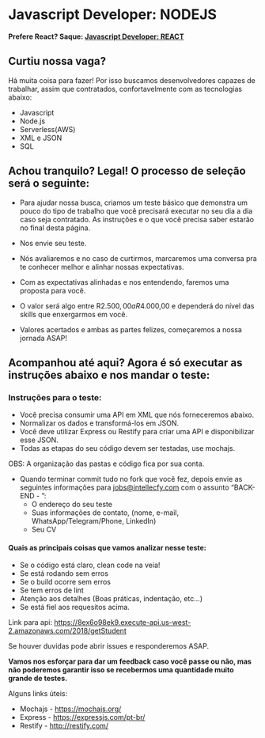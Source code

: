 #  Javascript Developer:  NODEJS

**Prefere React? Saque: [Javascript Developer: REACT](https://github.com/intellecfy/javascript-developer-react)**

## Curtiu nossa vaga? 

Há muita coisa para fazer! Por isso buscamos desenvolvedores capazes de trabalhar, assim que contratados, confortavelmente com as tecnologias abaixo:

- Javascript
- Node.js
- Serverless(AWS)
- XML e JSON
- SQL

## Achou tranquilo? Legal! O processo de seleção será o seguinte: 

- Para ajudar nossa busca, criamos um teste básico que demonstra um pouco do tipo de trabalho que você precisará executar no seu dia a dia caso seja contratado. As instruções e o que você precisa saber estarão no final desta página.  

- Nos envie seu teste.

- Nós avaliaremos e no caso de curtirmos, marcaremos uma conversa pra te conhecer melhor e alinhar nossas expectativas.

- Com as expectativas alinhadas e nos entendendo, faremos uma proposta para você.
  
- O valor será algo entre R$2.500,00 a R$4.000,00 e dependerá do nível das skills que enxergarmos em você.

- Valores acertados e ambas as partes felizes, começaremos a nossa jornada ASAP!

## Acompanhou até aqui? Agora é só executar as instruções abaixo e nos mandar o teste:

### Instruções para o teste:

- Você precisa consumir uma API em XML que nós forneceremos abaixo.
- Normalizar os dados e transformá-los em JSON.
- Você deve utilizar Express ou Restify para criar uma API e disponibilizar esse JSON.
- Todas as etapas do seu código devem ser testadas, use mochajs.

OBS: A organização das pastas e código fica por sua conta.

- Quando terminar commit tudo no fork que você fez, depois envie as seguintes informações para jobs@intellecfy.com com o assunto “BACK-END - ”:
	- O endereço do seu teste
	- Suas informações de contato, (nome, e-mail, WhatsApp/Telegram/Phone, LinkedIn)
	- Seu CV
	
#### Quais as principais coisas que vamos analizar nesse teste:
- Se o código está claro, clean code na veia!
- Se está rodando sem erros
- Se o build ocorre sem erros
- Se tem erros de lint
- Atenção aos detalhes (Boas práticas, indentação, etc...)
- Se está fiel aos requesitos acima.

Link para api: https://8ex6o98ek9.execute-api.us-west-2.amazonaws.com/2018/getStudent

Se houver duvidas pode abrir issues e responderemos ASAP.


**Vamos nos esforçar para dar um feedback caso você passe ou não, mas não poderemos garantir isso se recebermos uma quantidade muito grande de testes.**

Alguns links úteis:

- Mochajs - <https://mochajs.org/>
- Express - <https://expressjs.com/pt-br/>
- Restify - <http://restify.com/>
